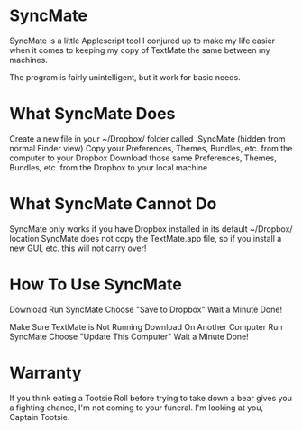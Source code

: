 # SyncMate

SyncMate is a little Applescript tool I conjured up to make my life easier when it comes to keeping my copy of TextMate the same between my machines.

The program is fairly unintelligent, but it work for basic needs.

# What SyncMate Does

Create a new file in your ~/Dropbox/ folder called .SyncMate (hidden from normal Finder view)
Copy your Preferences, Themes, Bundles, etc. from the computer to your Dropbox
Download those same Preferences, Themes, Bundles, etc. from the Dropbox to your local machine

# What SyncMate Cannot Do

SyncMate only works if you have Dropbox installed in its default ~/Dropbox/ location
SyncMate does not copy the TextMate.app file, so if you install a new GUI, etc. this will not carry over!

# How To Use SyncMate

Download
Run SyncMate
Choose "Save to Dropbox"
Wait a Minute
Done!

Make Sure TextMate is Not Running
Download On Another Computer
Run SyncMate
Choose "Update This Computer"
Wait a Minute
Done!

# Warranty
If you think eating a Tootsie Roll before trying to take down a bear gives you a fighting chance, I'm not coming to your funeral.  I'm looking at you, Captain Tootsie.
